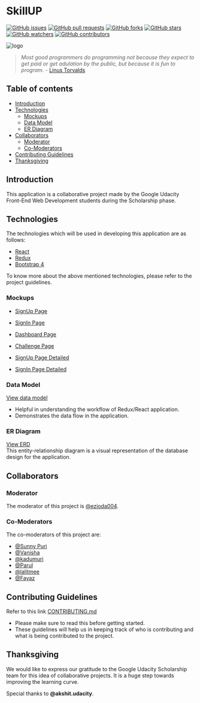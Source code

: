 # SkillUP

[![GitHub issues](https://img.shields.io/github/issues/UdacityFrontEndScholarship/quiz-app.svg)](https://github.com/UdacityFrontEndScholarship/quiz-app/issues)
[![GitHub pull requests](https://img.shields.io/github/issues-pr/UdacityFrontEndScholarship/quiz-app.svg)](https://github.com/UdacityFrontEndScholarship/quiz-app/pulls)
[![GitHub forks](https://img.shields.io/github/forks/UdacityFrontEndScholarship/quiz-app.svg?style=social&label=Fork)](https://github.com/UdacityFrontEndScholarship/quiz-app/network)
[![GitHub stars](https://img.shields.io/github/stars/UdacityFrontEndScholarship/quiz-app.svg?style=social&label=Stars)](https://github.com/UdacityFrontEndScholarship/quiz-app/stargazers)
[![GitHub watchers](https://img.shields.io/github/watchers/UdacityFrontEndScholarship/quiz-app.svg?style=social&label=Watch)](https://github.com/UdacityFrontEndScholarship/quiz-app/watchers)
[![GitHub contributors](https://img.shields.io/github/contributors/UdacityFrontEndScholarship/quiz-app.svg)](https://github.com/UdacityFrontEndScholarship/quiz-app/graphs/contributors)

![logo](https://github.com/parulbindal/quiz-app/blob/master/src/assets/images/skillup%20logo.jpg?raw=true)

> _Most good programmers do programming not because they expect to get paid or get adulation by the public, but because it is fun to program._ - [Linus Torvalds](https://www.brainyquote.com/quotes/linus_torvalds_367382)

## Table of contents

* [Introduction](#introduction)
* [Technologies](#technologies)
  * [Mockups](#mockups)
  * [Data Model](#data-model)
  * [ER Diagram](#er-diagram)
* [Collaborators](#collaborators)
  * [Moderator](#moderator)
  * [Co-Moderators](#co-moderators)
* [Contributing Guidelines](#contributing-guidelines)
* [Thanksgiving](#thanksgiving)

## Introduction

This application is a collaborative project made by the Google Udacity Front-End Web Development students during the Scholarship phase.

## Technologies

The technologies which will be used in developing this application are as follows:

* [React](https://reactjs.org/)
* [Redux](https://redux.js.org/)
* [Bootstrap 4](https://getbootstrap.com/)

To know more about the above mentioned technologies, please refer to the project guidelines.

### Mockups

* [SignUp Page](https://github.com/UdacityFrontEndScholarship/quiz-app/blob/master/src/assets/images/Sign%20Up%20Page.jpg?raw=true)

- [SignIn Page](https://github.com/UdacityFrontEndScholarship/quiz-app/blob/master/src/assets/images/Sign%20In%20Page.jpg?raw=true)

* [Dashboard Page](https://github.com/UdacityFrontEndScholarship/quiz-app/blob/master/src/assets/images/Dashboard.jpg?raw=true)

- [Challenge Page](https://github.com/UdacityFrontEndScholarship/quiz-app/blob/master/src/assets/images/Challenge%20Page.jpg?raw=true)

* [SignUp Page Detailed](https://github.com/parulbindal/quiz-app/blob/master/src/assets/images/Sign%20Up%20Page%20Detailed.jpg?raw=true)

- [SignIn Page Detailed](https://github.com/parulbindal/quiz-app/blob/master/src/assets/images/Sign%20In%20Page%20Detailed.jpg?raw=true)


### Data Model

[View data model](https://www.lucidchart.com/documents/edit/d6d11adb-7d10-45bd-a5e0-997f20a19ba4/0?shared=true&)
- Helpful in understanding the workflow of Redux/React application.
- Demonstrates the data flow in the application.


### ER Diagram

[View ERD](https://www.lucidchart.com/invitations/accept/4959f428-f905-44ff-9a82-1cd55f6cf960)
<br/>This entity-relationship diagram is a visual representation of the database design for the application.

## Collaborators

### Moderator

The moderator of this project is [@ezioda004](https://github.com/ezioda004).

### Co-Moderators

The co-moderators of this project are:

* [@Sunny Puri](https://github.com/SunnyPuri)
* [@Vanisha](https://github.com/Vanisha27)
* [@kadumuri](https://github.com/kadumuri1994)
* [@Parul](https://github.com/parulbindal)
* [@lalitmee](https://github.com/lalitmee)
* [@Fayaz](https://github.com/fayazara)

## Contributing Guidelines

Refer to this link [CONTRIBUTING.md](https://github.com/UdacityFrontEndScholarship/quiz-app/blob/master/CONTRIBUTING.md)
- Please make sure to read this before getting started.
- These guidelines will help us in keeping track of who is contributing and what is being contributed to the project.

## Thanksgiving

We would like to express our gratitude to the Google Udacity Scholarship team for this idea of collaborative projects. It is a huge step towards improving the learning curve.

Special thanks to **@akshit.udacity**.
